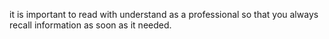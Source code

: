it is important to read with understand as a professional so that you always recall information as soon as it needed.